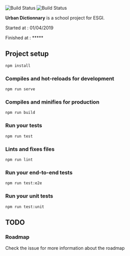 ![Build Status](https://travis-ci.com/rubs019/urban_dictionary.svg?branch=dev)
![Build Status](https://travis-ci.com/rubs019/urban_dictionary.svg?branch=master)

**Urban Dictionnary** is a school project for ESGI.

Started at : 01/04/2019

Finished at : *****

## Project setup
```
npm install
```

### Compiles and hot-reloads for development
```
npm run serve
```

### Compiles and minifies for production
```
npm run build
```

### Run your tests
```
npm run test
```

### Lints and fixes files
```
npm run lint
```

### Run your end-to-end tests
```
npm run test:e2e
```

### Run your unit tests
```
npm run test:unit
```
TODO
---
### Roadmap
Check the issue for more information about the roadmap
